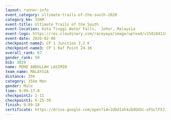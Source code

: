 ```yaml
--- 
layout: runner-info 
event_category: ultimate-trails-of-the-south-2020 
category_km: 35KM 
event-title: Ultimate Trails of the South 
event-location: Kota Tinggi Water Falls,  Johor, Malaysia 
event-logo: https://res.cloudinary.com/raceyaya/image/upload/v1581841103/logo/2020/ultimate-trails-2020_i93dfj.jpg 
event-date: 2020-02-08 
checkpoint-name2: CP 1 Junction 3.2 K 
checkpoint-name3: CP 1 Raf Point 24.1K 
overall_rank: 67
gender_rank: 50
bib: 3029
name: MOHD ABDULLAH LASIMIN
team_name: MALAYSIA
distance: 35K
category: 35km Men
gender: Male
time: 9-09-17.8
checkpoint2: 2-11
checkpoint3: 6-25-39
finish: 9-09-18
certificate: https://drive.google.com/open?id=1UDdIah4vDdGH3c-oFUclFXJjvUGY2WCR
--- 
```

